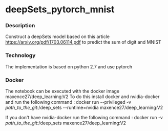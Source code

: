 # deepSets_pytorch_mnist
### Description
Construct a deepSets model based on this article https://arxiv.org/pdf/1703.06114.pdf to predict the sum of digit and MNIST

### Technology
The implementation is based on python 2.7 and use pytorch

### Docker
The notebook can be executed with the docker image maxence27/deep_learning:V2
To do this install docker and nvidia-docker and run the following command :
docker run --privileged -v *path_to_the_git*:/deep_sets --runtime=nvidia maxence27/deep_learning:V2

If you don't have nvidia-docker run the following command :
docker run -v *path_to_the_git*:/deep_sets maxence27/deep_learning:V2
